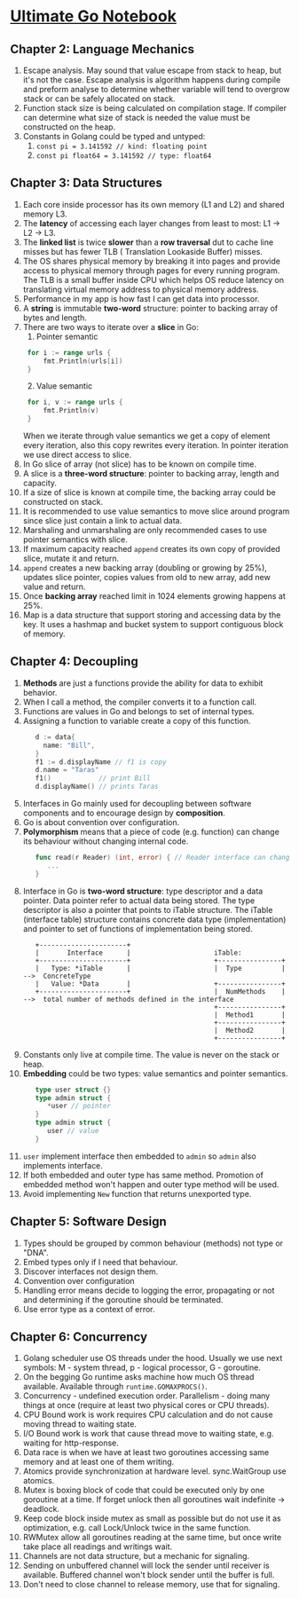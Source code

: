 # [Ultimate Go Notebook](https://www.amazon.com/Ultimate-Go-Notebook-William-Kennedy/dp/1737384426)

## Chapter 2: Language Mechanics

1. Escape analysis. May sound that value escape from stack to heap, but it's not the case. Escape analysis is algorithm
   happens during compile and preform analyse to determine whether variable will tend to overgrow stack or can be safely
   allocated on stack.
2. Function stack size is being calculated on compilation stage. If compiler can determine what size of stack is needed
   the value must be constructed on the heap.
3. Constants in Golang could be typed and untyped:
    1. `const pi = 3.141592 // kind: floating point`
    2. `const pi float64 = 3.141592 // type: float64`

## Chapter 3: Data Structures

1. Each core inside processor has its own memory (L1 and L2) and shared memory L3.
2. The **latency** of accessing each layer changes from least to most: L1 -> L2 -> L3. 
3. The **linked list** is twice **slower** than a **row traversal** dut to cache line misses but has fewer TLB (
   Translation Lookaside Buffer) misses.
4. The OS shares physical memory by breaking it into pages and provide access to physical memory through pages for every
   running program. The TLB is a small buffer inside CPU which helps OS reduce latency on translating virtual memory
   address to physical memory address.
5. Performance in my app is how fast I can get data into processor. 
6. A **string** is immutable **two-word** structure: pointer to backing array of bytes and length. 
7. There are two ways to iterate over a **slice** in Go:
    1. Pointer semantic
   ```go
    for i := range urls {
        fmt.Println(urls[i])
    } 
   ```
    2. Value semantic
   ```go
    for i, v := range urls {
        fmt.Println(v)
    } 
   ```
   When we iterate through value semantics we get a copy of element every iteration, also this copy rewrites every
   iteration. In pointer iteration we use direct access to slice. 
8. In Go slice of array (not slice) has to be known on compile time. 
9. A slice is a **three-word structure**: pointer to backing array, length and capacity.
10. If a size of slice is known at compile time, the backing array could be constructed on stack. 
11. It is recommended to use value semantics to move slice around program since slice just contain a link to actual data.
12. Marshaling and unmarshaling are only recommended cases to use pointer semantics with slice. 
13. If maximum capacity reached `append` creates its own copy of provided slice, mutate it and return.
14. `append` creates a new backing array (doubling or growing by 25%), updates slice pointer, copies values from old to
    new array, add new value and return.
15. Once **backing array** reached limit in 1024 elements growing happens at 25%. 
16. Map is a data structure that support storing and accessing data by the key. It uses a hashmap and bucket system to
   support contiguous block of memory.

## Chapter 4: Decoupling

1. **Methods** are just a functions provide the ability for data to exhibit behavior.
2. When I call a method, the compiler converts it to a function call. 
3. Functions are values in Go and belongs to set of internal types.
4. Assigning a function to variable create a copy of this function.
   ```go
      d := data{
        name: "Bill",
      }
      f1 := d.displayName // f1 is copy
      d.name = "Taras"
      f1()            // print Bill
      d.displayName() // prints Taras
   ```
5. Interfaces in Go mainly used for decoupling between software components and to encourage design by **composition**. 
6. Go is about convention over configuration. 
7. **Polymorphism** means that a piece of code (e.g. function) can change its behaviour without changing internal code.
   ```go
      func read(r Reader) (int, error) { // Reader interface can change behaviour
         ...
      }
   ```
8. Interface in Go is **two-word structure**: type descriptor and a data pointer. Data pointer refer to actual data being
   stored. The type descriptor is also a pointer that points to iTable structure. The iTable (interface table) structure
   contains concrete data type (implementation) and pointer to set of functions of implementation being stored.
   ```
      +----------------------+                     
      |       Interface      |                     iTable:
      +----------------------+                     +----------------+
      |   Type: *iTable      |                     |  Type          |  -->  ConcreteType
      |   Value: *Data       |                     +----------------+
      +----------------------+                     |  NumMethods    |  -->  total number of methods defined in the interface
                                                   +----------------+
                                                   |  Method1       |
                                                   +----------------+
                                                   |  Method2       |
                                                   +----------------+
   ```
9. Constants only live at compile time. The value is never on the stack or heap. 
10. **Embedding** could be two types: value semantics and pointer semantics.
    ```go
       type user struct {}
       type admin struct {
          *user // pointer
       }
       type admin struct {
          user // value
       }
    ```
11. `user` implement interface then embedded to `admin` so `admin` also implements interface.
12. If both embedded and outer type has same method. Promotion of embedded method won't happen and outer type method will
    be used. 
13. Avoid implementing `New` function that returns unexported type.

## Chapter 5: Software Design

1. Types should be grouped by common behaviour (methods) not type or "DNA".
2. Embed types only if I need that behaviour. 
3. Discover interfaces not design them.
4. Convention over configuration 
5. Handling error means decide to logging the error, propagating or not and determining if the goroutine should be
   terminated.
6. Use error type as a context of error.

## Chapter 6: Concurrency

1. Golang scheduler use OS threads under the hood. Usually we use next symbols: M - system thread, p - logical
   processor, G - goroutine.
2. On the begging Go runtime asks machine how much OS thread available. Available through `runtime.GOMAXPROCS()`.
3. Concurrency - undefined execution order. Parallelism - doing many things at once (require at least two physical cores
   or CPU threads).
4. CPU Bound work is work requires CPU calculation and do not cause moving thread to waiting state.
5. I/O Bound work is work that cause thread move to waiting state, e.g. waiting for http-response.
6. Data race is when we have at least two goroutines accessing same memory and at least one of them writing.
7. Atomics provide synchronization at hardware level. sync.WaitGroup use atomics.
8. Mutex is boxing block of code that could be executed only by one goroutine at a time. If forget unlock then all
   goroutines wait indefinite -> deadlock.
9. Keep code block inside mutex as small as possible but do not use it as optimization, e.g. call Lock/Unlock twice in
   the same function.
10. RWMutex allow all goroutines reading at the same time, but once write take place all readings and writings wait.
11. Channels are not data structure, but a mechanic for signaling.
12. Sending on unbuffered channel will lock the sender until receiver is available. Buffered channel won't block sender until the buffer is full.
13. Don't need to close channel to release memory, use that for signaling.